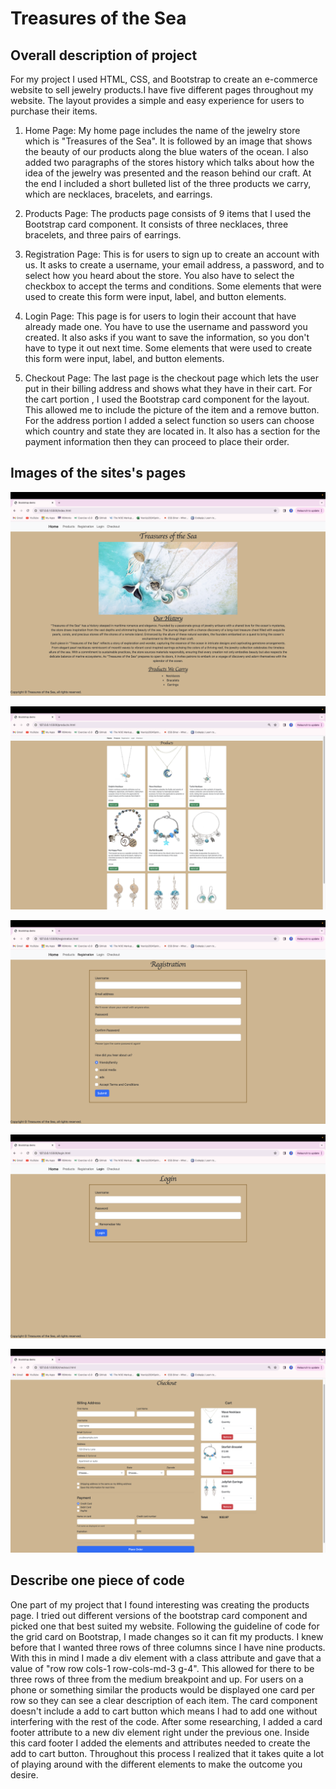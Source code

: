 # Treasures of the Sea

## Overall description of project

For my project I used HTML, CSS, and Bootstrap to create an e-commerce website to sell jewelry products.I have five different
pages throughout my website. The layout provides a simple and easy experience for users to purchase their items.

1. Home Page: My home page includes the name of the jewelry store which is "Treasures of the Sea". It is followed by an image
that shows the beauty of our products along the blue waters of the ocean. I also added two paragraphs of the stores history which talks about how the idea of the jewelry was presented and the reason behind our craft. At the end I included a short bulleted list 
of the three products we carry, which are necklaces, bracelets, and earrings.

2. Products Page: The products page consists of 9 items that I used the Bootstrap card component. It consists of three necklaces, three bracelets, and three pairs of earrings. 

3. Registration Page: This is for users to sign up to create an account with us. It asks to create a username, your email address, a password, and to select how you heard about the store. You also have to select the checkbox to accept the terms and conditions. Some elements that were used to create this form were input, label, and button elements.

4. Login Page: This page is for users to login their account that have already made one. You have to use the username and password you created. It also asks if you want to save the information, so you don't have to type it out next time. Some elements that were used to create this form were input, label, and button elements.

5. Checkout Page: The last page is the checkout page which lets the user put in their billing address and shows what they have in their cart. For the cart portion , I used the Bootstrap card component for the layout. This allowed me to include the picture of the item and a remove button. For the address portion I added a select function so users can choose which country and state they are located in. It also has a section for the payment information then they can proceed to place their order. 

## Images of the sites's pages 

![HomePage](images/ScHomePage.png)

![ProductPage](images/ScProductPage.png)

![RegistrationPage](images/ScRegistrationPage.png)

![LoginPage](images/ScLoginPage.png)

![CheckoutPage](images/ScCheckoutPage.png)

## Describe one piece of code 

One part of my project that I found interesting was creating the products page. I tried out different versions of the bootstrap card component and picked one that best suited my website.  Following the guideline of code for the grid card on Bootstrap, I made changes so it can fit my products. I knew before that I wanted three rows of three columns since I have nine products. With this in mind I made a div element with a class attribute and gave that a value of "row row cols-1 row-cols-md-3 g-4". This allowed for there to be three rows of three from the medium breakpoint and up. For users on a phone or something similar the products would be displayed one card per row so they can see a clear description of each item. The card component doesn't include a add to cart button which means I had to add one without interfering with the rest of the code. After some researching, I added a card footer attribute to a new div element right under the previous one. Inside this card footer I added the elements and attributes needed to create the add to cart button. Throughout this process I realized that it takes quite a lot of playing around with the different elements to make the outcome you desire. 
